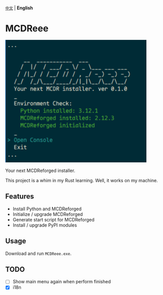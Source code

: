 [`中文`](README_cn.md) | **English**

# MCDReee

![Preview](doc/image.png)

Your next MCDReforged installer.

This project is a whim in my Rust learning. Well, it works on my machine.

## Features
- Install Python and MCDReforged
- Initialize / upgrade MCDReforged
- Generate start script for MCDReforged
- Install / upgrade PyPI modules

## Usage

Download and run `MCDReee.exe`.

## TODO

- [ ] Show main menu again when perform finished
- [x] i18n
